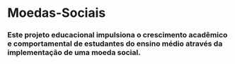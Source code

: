 # Moedas-Sociais

### Este projeto educacional impulsiona o crescimento acadêmico e comportamental de estudantes do ensino médio através da implementação de uma moeda social.
